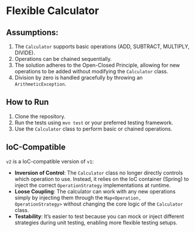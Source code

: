 # Flexible Calculator


 
## Assumptions:
1. The `Calculator` supports basic operations (ADD, SUBTRACT, MULTIPLY, DIVIDE).
2. Operations can be chained sequentially.
3. The solution adheres to the Open-Closed Principle, allowing for new operations to be added without modifying the `Calculator` class.
4. Division by zero is handled gracefully by throwing an `ArithmeticException`.

## How to Run
1. Clone the repository.
2. Run the tests using `mvn test` or your preferred testing framework.
3. Use the `Calculator` class to perform basic or chained operations.

## IoC-Compatible

`v2` is a IoC-compatible version of `v1`:

* **Inversion of Control**: The `Calculator` class no longer directly controls which operation to use. Instead, it relies on the IoC container (Spring) to inject the correct `OperationStrategy` implementations at runtime.
* **Loose Coupling**: The calculator can work with any new operations simply by injecting them through the `Map<Operation, OperationStrategy>` without changing the core logic of the `Calculator` class.
* **Testability**: It’s easier to test because you can mock or inject different strategies during unit testing, enabling more flexible testing setups.
